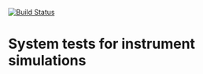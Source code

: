 [![Build Status](https://travis-ci.org/mcvine/systemtests-instruments.svg?branch=master)](https://travis-ci.org/mcvine/systemtests-instruments)

# System tests for instrument simulations

